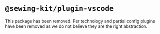 # `@sewing-kit/plugin-vscode`

This package has been removed. Per technology and partial config plugins have been removed as we do not believe they are the right abstraction.
